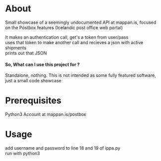 # About
Small showcase of a seemingly undocumented API at mappan.is, focused on the Póstbox features (Icelandic post office web portal)  

It makes an authentication call, get's a token from user/pass  
uses that token to make another call and recieves a json with active shipments  
prints out that JSON  

#### So, What can I use this project for ?
Standalone, nothing. This is not intended as some fully featured software, just a small code showcase


# Prerequisites
Python3
Account at mappan.is/postbox  

# Usage
  add username and password to line 18 and 19 of ippa.py  
  run with python3  
  
 
  
